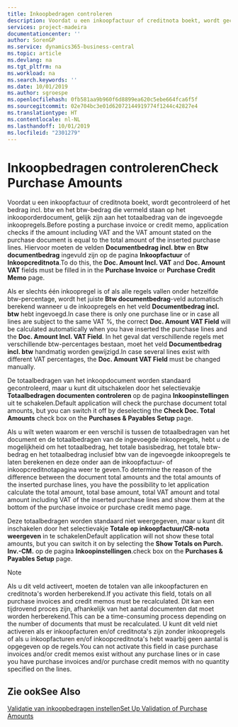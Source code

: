 ```yaml
---
title: Inkoopbedragen controleren
description: Voordat u een inkoopfactuur of creditnota boekt, wordt gecontroleerd of het bedrag incl. btw en het btw-bedrag die vermeld staan op het inkooporderdocument, gelijk zijn aan het totaalbedrag van de ingevoegde inkoopregels.
services: project-madeira
documentationcenter: ''
author: SorenGP
ms.service: dynamics365-business-central
ms.topic: article
ms.devlang: na
ms.tgt_pltfrm: na
ms.workload: na
ms.search.keywords: ''
ms.date: 10/01/2019
ms.author: sgroespe
ms.openlocfilehash: 0fb581aa9b960f6d8899ea620c5ebe664fca6f5f
ms.sourcegitcommit: 02e704bc3e01d62072144919774f1244c42827e4
ms.translationtype: HT
ms.contentlocale: nl-NL
ms.lasthandoff: 10/01/2019
ms.locfileid: "2301279"
---
```

# <a name="check-purchase-amounts"></a><span data-ttu-id="15aca-103">Inkoopbedragen controleren</span><span class="sxs-lookup"><span data-stu-id="15aca-103">Check Purchase Amounts</span></span>
<span data-ttu-id="15aca-104">Voordat u een inkoopfactuur of creditnota boekt, wordt gecontroleerd of het bedrag incl. btw en het btw-bedrag die vermeld staan op het inkooporderdocument, gelijk zijn aan het totaalbedrag van de ingevoegde inkoopregels.</span><span class="sxs-lookup"><span data-stu-id="15aca-104">Before posting a purchase invoice or credit memo, application checks if the amount including VAT and the VAT amount stated on the purchase document is equal to the total amount of the inserted purchase lines.</span></span> <span data-ttu-id="15aca-105">Hiervoor moeten de velden **Documentbedrag incl. btw** en **Btw documentbedrag** ingevuld zijn op de pagina **Inkoopfactuur** of **Inkoopcreditnota**.</span><span class="sxs-lookup"><span data-stu-id="15aca-105">To do this, the **Doc. Amount Incl. VAT** and **Doc. Amount VAT** fields must be filled in in the **Purchase Invoice** or **Purchase Credit Memo** page.</span></span>  

 <span data-ttu-id="15aca-106">Als er slechts één inkoopregel is of als alle regels vallen onder hetzelfde btw-percentage, wordt het juiste **Btw documentbedrag**-veld automatisch berekend wanneer u de inkoopregels en het veld **Documentbedrag incl. btw** hebt ingevoegd.</span><span class="sxs-lookup"><span data-stu-id="15aca-106">In case there is only one purchase line or in case all lines are subject to the same VAT %, the correct **Doc. Amount VAT Field** will be calculated automatically when you have inserted the purchase lines and the **Doc. Amount Incl. VAT Field**.</span></span> <span data-ttu-id="15aca-107">In het geval dat verschillende regels met verschillende btw-percentages bestaan, moet het veld **Documentbedrag incl. btw** handmatig worden gewijzigd.</span><span class="sxs-lookup"><span data-stu-id="15aca-107">In case several lines exist with different VAT percentages, the **Doc. Amount VAT Field** must be changed manually.</span></span>  

 <span data-ttu-id="15aca-108">De totaalbedragen van het inkoopdocument worden standaard gecontroleerd, maar u kunt dit uitschakelen door het selectievakje **Totaalbedragen documenten controleren** op de pagina **Inkoopinstellingen** uit te schakelen.</span><span class="sxs-lookup"><span data-stu-id="15aca-108">Default application will check the purchase document total amounts, but you can switch it off by deselecting the **Check Doc. Total Amounts** check box on the **Purchases & Payables Setup** page.</span></span>  

 <span data-ttu-id="15aca-109">Als u wilt weten waarom er een verschil is tussen de totaalbedragen van het document en de totaalbedragen van de ingevoegde inkoopregels, hebt u de mogelijkheid om het totaalbedrag, het totale basisbedrag, het totale btw-bedrag en het totaalbedrag inclusief btw van de ingevoegde inkoopregels te laten berekenen en deze onder aan de inkoopfactuur- of inkoopcreditnotapagina weer te geven.</span><span class="sxs-lookup"><span data-stu-id="15aca-109">To determine the reason of the difference between the document total amounts and the total amounts of the inserted purchase lines, you have the possibility to let application calculate the total amount, total base amount, total VAT amount and total amount including VAT of the inserted purchase lines and show them at the bottom of the purchase invoice or purchase credit memo page.</span></span>  

 <span data-ttu-id="15aca-110">Deze totaalbedragen worden standaard niet weergegeven, maar u kunt dit inschakelen door het selectievakje **Totale op inkoopfactuur/CR-nota weergeven** in te schakelen</span><span class="sxs-lookup"><span data-stu-id="15aca-110">Default application will not show these total amounts, but you can switch it on by selecting the **Show Totals on Purch. Inv.-CM.**</span></span> <span data-ttu-id="15aca-111">op de pagina **Inkoopinstellingen**.</span><span class="sxs-lookup"><span data-stu-id="15aca-111">check box on the **Purchases & Payables Setup** page.</span></span>  

> [!NOTE]  
>  <span data-ttu-id="15aca-112">Als u dit veld activeert, moeten de totalen van alle inkoopfacturen en creditnota's worden herberekend.</span><span class="sxs-lookup"><span data-stu-id="15aca-112">If you activate this field, totals on all purchase invoices and credit memos must be recalculated.</span></span> <span data-ttu-id="15aca-113">Dit kan een tijdrovend proces zijn, afhankelijk van het aantal documenten dat moet worden herberekend.</span><span class="sxs-lookup"><span data-stu-id="15aca-113">This can be a time-consuming process depending on the number of documents that must be recalculated.</span></span> <span data-ttu-id="15aca-114">U kunt dit veld niet activeren als er inkoopfacturen en/of creditnota's zijn zonder inkoopregels of als u inkoopfacturen en/of inkoopcreditnota's hebt waarbij geen aantal is opgegeven op de regels.</span><span class="sxs-lookup"><span data-stu-id="15aca-114">You can not activate this field in case purchase invoices and/or credit memos exist without any purchase lines or in case you have purchase invoices and/or purchase credit memos with no quantity specified on the lines.</span></span>  

## <a name="see-also"></a><span data-ttu-id="15aca-115">Zie ook</span><span class="sxs-lookup"><span data-stu-id="15aca-115">See Also</span></span>  
 [<span data-ttu-id="15aca-116">Validatie van inkoopbedragen instellen</span><span class="sxs-lookup"><span data-stu-id="15aca-116">Set Up Validation of Purchase Amounts</span></span>](how-to-set-up-validation-of-purchase-amounts.md)
